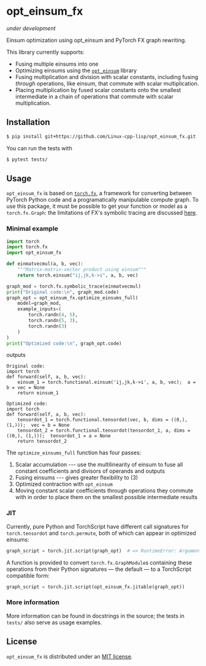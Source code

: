 # opt_einsum_fx

_under development_

Einsum optimization using opt_einsum and PyTorch FX graph rewriting.

This library currently supports:
 - Fusing multiple einsums into one
 - Optimizing einsums using the [`opt_einsum`](https://optimized-einsum.readthedocs.io/en/stable/) library
 - Fusing multiplication and division with scalar constants, including fusing _through_ operations, like einsum, that commute with scalar multiplication.
 - Placing multiplication by fused scalar constants onto the smallest intermediate in a chain of operations that commute with scalar multiplication. 

## Installation

```bash
$ pip install git+https://github.com/Linux-cpp-lisp/opt_einsum_fx.git
```
You can run the tests with
```bash
$ pytest tests/
```

## Usage

`opt_einsum_fx` is based on [`torch.fx`](https://pytorch.org/docs/stable/fx.html), a framework for converting between PyTorch Python code and a programatically manipulable compute graph. To use this package, it must be possible to get your function or model as a `torch.fx.Graph`: the limitations of FX's symbolic tracing are discussed [here](https://pytorch.org/docs/stable/fx.html#limitations-of-symbolic-tracing).

### Minimal example

```python
import torch
import torch.fx
import opt_einsum_fx

def einmatvecmul(a, b, vec):
    """Matrix-matrix-vector product using einsum"""
    return torch.einsum("ij,jk,k->i", a, b, vec)

graph_mod = torch.fx.symbolic_trace(einmatvecmul)
print("Original code:\n", graph_mod.code)
graph_opt = opt_einsum_fx.optimize_einsums_full(
    model=graph_mod,
    example_inputs=(
        torch.randn(4, 5),
        torch.randn(5, 3),
        torch.randn(3)
    )
)
print("Optimized code:\n", graph_opt.code)
```
outputs
```
Original code:
import torch
def forward(self, a, b, vec):
    einsum_1 = torch.functional.einsum('ij,jk,k->i', a, b, vec);  a = b = vec = None
    return einsum_1
    
Optimized code:
import torch
def forward(self, a, b, vec):
    tensordot_1 = torch.functional.tensordot(vec, b, dims = ((0,), (1,)));  vec = b = None
    tensordot_2 = torch.functional.tensordot(tensordot_1, a, dims = ((0,), (1,)));  tensordot_1 = a = None
    return tensordot_2
```
The `optimize_einsums_full` function has four passes:

 1. Scalar accumulation --- use the multilinearity of einsum to fuse all constant coefficients and divisors of operands and outputs
 2. Fusing einsums --- gives greater flexibility to (3)
 3. Optimized contraction with ``opt_einsum``
 4. Moving constant scalar coefficients through operations they commute with in order to place them on the smallest possible intermediate results

### JIT

Currently, pure Python and TorchScript have different call signatures for `torch.tensordot` and `torch.permute`, both of which can appear in optimized einsums:
```python
graph_script = torch.jit.script(graph_opt)  # => RuntimeError: Arguments for call are not valid...
```
A function is provided to convert `torch.fx.GraphModule`s containing these operations from their Python signatures — the default — to a TorchScript compatible form:
```python
graph_script = torch.jit.script(opt_einsum_fx.jitable(graph_opt))
```

### More information

More information can be found in docstrings in the source; the tests in `tests/` also serve as usage examples.

## License

`opt_einsum_fx` is distributed under an [MIT license](LICENSE).